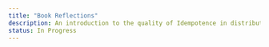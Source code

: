 ```yaml
---
title: "Book Reflections"
description: An introduction to the quality of Idempotence in distributed backends, specifically web servers. These essays explore the benefits of idempotency, as well as the challenges one faces in achieving it.
status: In Progress
---
```

